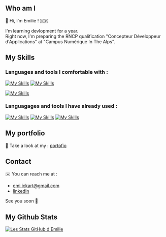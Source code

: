 ## Who am I

👋 Hi, I’m Emilie ! 🇨🇵

I'm learning devlopment for a year.  
Right now, I'm preparing the RNCP qualification "Concepteur Développeur d'Applications" at "Campus Numérique In The Alps".

## My Skills

### Languages and tools I comfortable with :

[![My Skills](https://skillicons.dev/icons?i=html,css,js,bootstrap,sass,jquery)](https://skillicons.dev)  [![My Skills](https://skillicons.dev/icons?i=xd,figma,git,github,bash)](https://skillicons.dev)

[![My Skills](https://skillicons.dev/icons?i=vscode,idea,stackoverflow,discord)](https://skillicons.dev)

### Languagages and tools I have already used :

[![My Skills](https://skillicons.dev/icons?i=react,nodejs,java,py,php)](https://skillicons.dev) [![My Skills](https://skillicons.dev/icons?i=mysql,postgresql,mongodb)](https://skillicons.dev) [![My Skills](https://skillicons.dev/icons?i=docker,heroku,linux)](https://skillicons.dev)

## My portfolio

👀 Take a look at my : [portofio](https://e-ickart.github.io/Portfolio)

## Contact

✉️ You can reach me at : 
- [emi.ickart@gmail.com](emi.ickart@gmail.com)  
- [linkedIn](https://fr.linkedin.com/in/emilie-ickart)  

See you soon 👋

## My Github Stats

[![Les Stats GitHub d'Emilie](https://github-readme-stats.vercel.app/api?username=E-IckArt&theme=algolia&show_icons=true)](https://github.com/E-IckArt/github-readme-stats)

<!---
E-IckArt/E-IckArt is a ✨ special ✨ repository because its `README.md` (this file) appears on your GitHub profile.
You can click the Preview link to take a look at your changes.
--->
